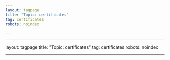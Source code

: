```yaml
---
layout: tagpage
title: "Topic: certificates"
tag: certificates
robots: noindex

---
```

---
layout: tagpage
title: "Topic: certificates"
tag: certificates
robots: noindex

---
